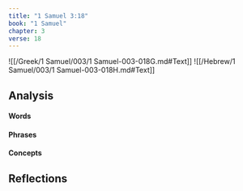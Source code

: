 ```yaml
---
title: "1 Samuel 3:18"
book: "1 Samuel"
chapter: 3
verse: 18
---
```

![[/Greek/1 Samuel/003/1 Samuel-003-018G.md#Text]]
![[/Hebrew/1 Samuel/003/1 Samuel-003-018H.md#Text]]

## Analysis

#### Words

#### Phrases

#### Concepts

## Reflections
